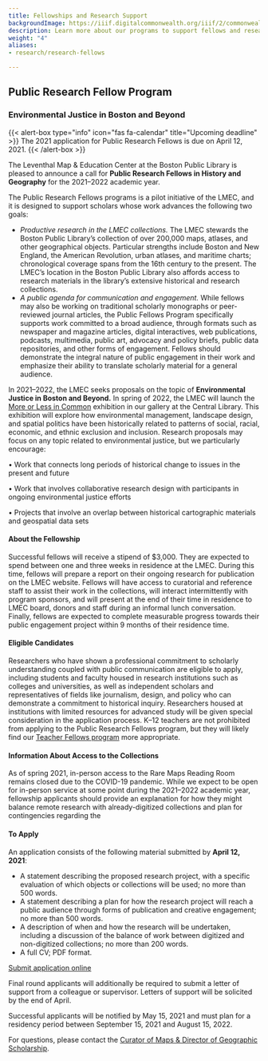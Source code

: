 ```yaml
---
title: Fellowships and Research Support
backgroundImage: https://iiif.digitalcommonwealth.org/iiif/2/commonwealth:3f463366g/1292,3248,8404,3417/1200,/0/default.jpg
description: Learn more about our programs to support fellows and research scholars
weight: "4"
aliases:
- research/research-fellows

---
```

## Public Research Fellow Program

### Environmental Justice in Boston and Beyond

{{< alert-box type="info" icon="fas fa-calendar" title="Upcoming deadline" >}} The 2021 application for Public Research Fellows is due on April 12, 2021. {{< /alert-box >}}

The Leventhal Map & Education Center at the Boston Public Library is pleased to announce a call for **Public Research Fellows in History and Geography** for the 2021–2022 academic year.

The Public Research Fellows programs is a pilot initiative of the LMEC, and it is designed to support scholars whose work advances the following two goals:

* _Productive research in the LMEC collections._ The LMEC stewards the Boston Public Library’s collection of over 200,000 maps, atlases, and other geographical objects. Particular strengths include Boston and New England, the American Revolution, urban atlases, and maritime charts; chronological coverage spans from the 16th century to the present. The LMEC’s location in the Boston Public Library also affords access to research materials in the library’s extensive historical and research collections.
* _A public agenda for communication and engagement._ While fellows may also be working on traditional scholarly monographs or peer-reviewed journal articles, the Public Fellows Program specifically supports work committed to a broad audience, through formats such as newspaper and magazine articles, digital interactives, web publications, podcasts, multimedia, public art, advocacy and policy briefs, public data repositories, and other forms of engagement. Fellows should demonstrate the integral nature of public engagement in their work and emphasize their ability to translate scholarly material for a general audience.

In 2021–2022, the LMEC seeks proposals on the topic of **Environmental Justice in Boston and Beyond.** In spring of 2022, the LMEC will launch the [More or Less in Common](https://www.leventhalmap.org/articles/environmental-justice-exhibition-preview/) exhibition in our gallery at the Central Library. This exhibition will explore how environmental management, landscape design, and spatial politics have been historically related to patterns of social, racial, economic, and ethnic exclusion and inclusion. Research proposals may focus on any topic related to environmental justice, but we particularly encourage:

• Work that connects long periods of historical change to issues in the present and future

• Work that involves collaborative research design with participants in ongoing environmental justice efforts

• Projects that involve an overlap between historical cartographic materials and geospatial data sets

#### About the Fellowship

Successful fellows will receive a stipend of $3,000. They are expected to spend between one and three weeks in residence at the LMEC. During this time, fellows will prepare a report on their ongoing research for publication on the LMEC website. Fellows will have access to curatorial and reference staff to assist their work in the collections, will interact intermittently with program sponsors, and will present at the end of their time in residence to LMEC board, donors and staff during an informal lunch conversation. Finally, fellows are expected to complete measurable progress towards their public engagement project within 9 months of their residence time.

#### Eligible Candidates

Researchers who have shown a professional commitment to scholarly understanding coupled with public communication are eligible to apply, including students and faculty housed in research institutions such as colleges and universities, as well as independent scholars and representatives of fields like journalism, design, and policy who can demonstrate a commitment to historical inquiry. Researchers housed at institutions with limited resources for advanced study will be given special consideration in the application process. K–12 teachers are not prohibited from applying to the Public Research Fellows program, but they will likely find our [Teacher Fellows program](https://www.leventhalmap.org/education/k12/professional-development/) more appropriate.

#### Information About Access to the Collections

As of spring 2021, in-person access to the Rare Maps Reading Room remains closed due to the COVID-19 pandemic. While we expect to be open for in-person service at some point during the 2021–2022 academic year, fellowship applicants should provide an explanation for how they might balance remote research with already-digitized collections and plan for contingencies regarding the

#### To Apply

An application consists of the following material submitted by **April 12, 2021**:

*  A statement describing the proposed research project, with a specific evaluation of which objects or collections will be used; no more than 500 words.
*  A statement describing a plan for how the research project will reach a public audience through forms of publication and creative engagement; no more than 500 words.
* A description of when and how the research will be undertaken, including a discussion of the balance of work between digitized and non-digitized collections; no more than 200 words.
* A full CV; PDF format.

<a href="https://airtable.com/shrL7u3T7Y4kyM7Aq" class="btn btn-outline btn-primary btn-block">Submit application online</a>

Final round applicants will additionally be required to submit a letter of support from a colleague or supervisor. Letters of support will be solicited by the end of April.

Successful applicants will be notified by May 15, 2021 and must plan for a residency period between September 15, 2021 and August 15, 2022.

For questions, please contact the [Curator of Maps & Director of Geographic Scholarship](https://www.leventhalmap.org/about/people/garrett-nelson/).
